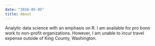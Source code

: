 ```yaml
---
date: "2016-05-05"
title: About
---
```


Analytic data science with an emphasis on R. I am available for pro bono work to non-profit organizations. However, I am unable to incur travel expense outside of King County, Washington.
